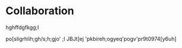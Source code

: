 # Collaboration
hghffdgfkgg;l

po[sligrhlih;gh/s;h;gjo'
;l JBJt]ej
'pkbireh;ogyeq'pogv'pr9t0974[y6uh]